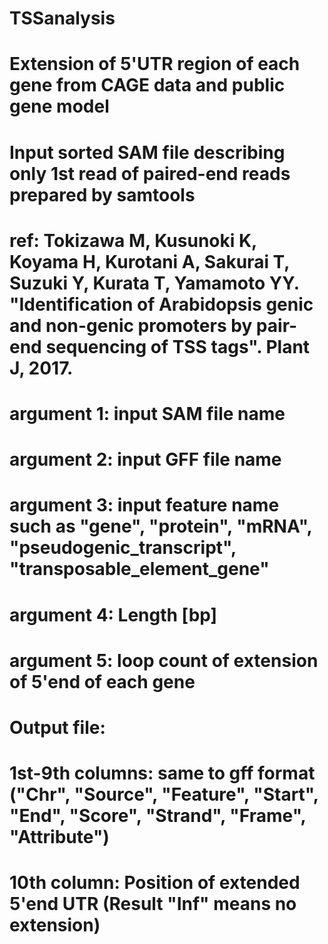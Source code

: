 # TSSanalysis
# Extension of 5'UTR region of each gene from CAGE data and public gene model
# Input sorted SAM file describing only 1st read of paired-end reads prepared by samtools
# 
# ref: Tokizawa M, Kusunoki K, Koyama H, Kurotani A, Sakurai T, Suzuki Y, Kurata T, Yamamoto YY. "Identification of Arabidopsis genic and non-genic promoters by pair-end sequencing of TSS tags". Plant J, 2017.
#
# argument 1: input SAM file name
# argument 2: input GFF file name
# argument 3: input feature name such as "gene", "protein", "mRNA", "pseudogenic_transcript", "transposable_element_gene"
# argument 4: Length [bp]
# argument 5: loop count of extension of 5'end of each gene
# 
# Output file:
# 1st-9th columns: same to gff format ("Chr", "Source", "Feature", "Start", "End", "Score", "Strand", "Frame", "Attribute")
# 10th column: Position of extended 5'end UTR (Result "Inf" means no extension)
